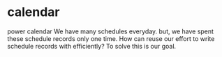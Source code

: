 # calendar
power calendar
We have many schedules everyday. but, we have spent these schedule records only one time.
How can reuse our effort to write schedule records with efficiently?
To solve this is our goal.
